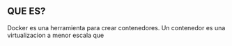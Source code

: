 ## QUE ES?

Docker es una herramienta para crear contenedores. Un contenedor es una virtualizacion a menor escala que 
